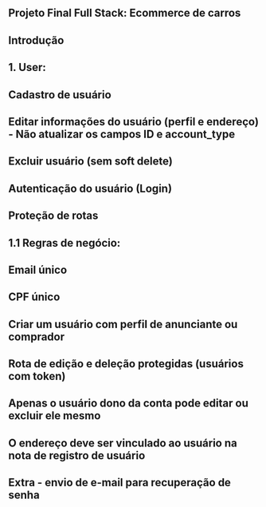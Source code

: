 ## Projeto Final Full Stack: Ecommerce de carros

## Introdução

<!-- Endpoints -->

## 1. User:

## Cadastro de usuário

## Editar informações do usuário (perfil e endereço) - Não atualizar os campos ID e account_type

## Excluir usuário (sem soft delete)

## Autenticação do usuário (Login)

## Proteção de rotas

## 1.1 Regras de negócio:

## Email único

## CPF único

## Criar um usuário com perfil de anunciante ou comprador

## Rota de edição e deleção protegidas (usuários com token)

## Apenas o usuário dono da conta pode editar ou excluir ele mesmo

## O endereço deve ser vinculado ao usuário na nota de registro de usuário

## Extra - envio de e-mail para recuperação de senha
